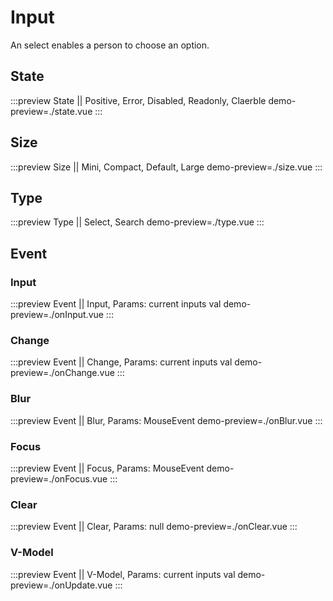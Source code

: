 # Input
An select enables a person to choose an option.

## State
:::preview State || Positive, Error, Disabled, Readonly, Claerble
demo-preview=./state.vue
:::

## Size
:::preview Size || Mini, Compact, Default, Large
demo-preview=./size.vue
:::

## Type
:::preview Type || Select, Search
demo-preview=./type.vue
:::

## Event
### Input
:::preview Event || Input, Params: current inputs val
demo-preview=./onInput.vue
:::
### Change
:::preview Event || Change, Params: current inputs val
demo-preview=./onChange.vue
:::
### Blur
:::preview Event || Blur, Params: MouseEvent
demo-preview=./onBlur.vue
:::
### Focus
:::preview Event || Focus, Params: MouseEvent
demo-preview=./onFocus.vue
:::
### Clear
:::preview Event || Clear, Params: null
demo-preview=./onClear.vue
:::
### V-Model
:::preview Event || V-Model, Params: current inputs val
demo-preview=./onUpdate.vue
:::
